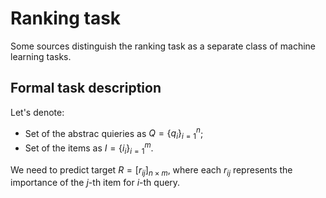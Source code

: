 # Ranking task

Some sources distinguish the ranking task as a separate class of machine learning tasks.

## Formal task description

Let's denote:
- Set of the abstrac quieries as $Q=\{q_i\}_{i=1}^n$;
- Set of the items as $I=\{i_i\}_{i=1}^m$.

We need to predict target $R=\left[r_{ij}\right]_{n\times m}$, where each $r_{ij}$ represents the importance of the $j$-th item for $i$-th query.